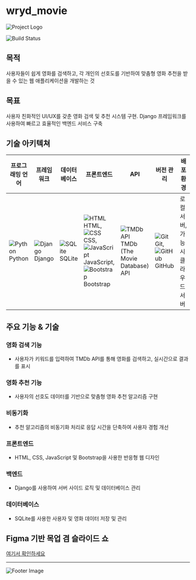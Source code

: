 # wryd_movie

![Project Logo](https://via.placeholder.com/150)

![Build Status](https://img.shields.io/badge/build-passing-brightgreen)

## 목적
사용자들이 쉽게 영화를 검색하고, 각 개인의 선호도를 기반하여 맞춤형 영화 추천을 받을 수 있는 웹 애플리케이션을 개발하는 것

## 목표
사용자 친화적인 UI/UX를 갖춘 영화 검색 및 추천 시스템 구현. Django 프레임워크를 사용하여 빠르고 효율적인 백엔드 서비스 구축

## 기술 아키텍쳐

| 프로그래밍 언어 | 프레임워크 | 데이터베이스 | 프론트엔드 | API | 버전 관리 | 배포 환경 |
|----------------|-----------|--------------|-------------|-----|----------|----------|
| ![Python](https://via.placeholder.com/20) Python | ![Django](https://via.placeholder.com/20) Django | ![SQLite](https://via.placeholder.com/20) SQLite | ![HTML](https://via.placeholder.com/20) HTML, ![CSS](https://via.placeholder.com/20) CSS, ![JavaScript](https://via.placeholder.com/20) JavaScript, ![Bootstrap](https://via.placeholder.com/20) Bootstrap | ![TMDb API](https://via.placeholder.com/20) TMDb (The Movie Database) API | ![Git](https://via.placeholder.com/20) Git, ![GitHub](https://via.placeholder.com/20) GitHub | 로컬 서버, 가능 시 클라우드 서버 |

## 주요 기능 & 기술

### 영화 검색 기능
- 사용자가 키워드를 입력하여 TMDb API를 통해 영화를 검색하고, 실시간으로 결과를 표시

### 영화 추천 기능
- 사용자의 선호도 데이터를 기반으로 맞춤형 영화 추천 알고리즘 구현

### 비동기화
- 추천 알고리즘의 비동기화 처리로 응답 시간을 단축하여 사용자 경험 개선

### 프론트엔드
- HTML, CSS, JavaScript 및 Bootstrap을 사용한 반응형 웹 디자인

### 백엔드
- Django를 사용하여 서버 사이드 로직 및 데이터베이스 관리

### 데이터베이스
- SQLite를 사용한 사용자 및 영화 데이터 저장 및 관리

## Figma 기반 목업 겸 슬라이드 쇼
[여기서 확인하세요](https://www.figma.com/proto/cE301JyFV9TMe70OFZq96A/Wireframe?node-id=10-1624&t=i1KRaJX7Q5vgMXrC-1)

---

![Footer Image](https://via.placeholder.com/150)
